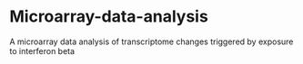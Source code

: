 # Microarray-data-analysis
A microarray data analysis of transcriptome changes triggered by exposure to interferon beta
